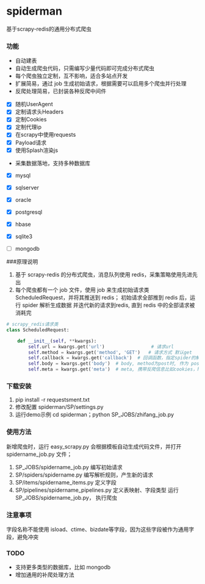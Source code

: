 # spiderman
基于scrapy-redis的通用分布式爬虫

### 功能

- 自动建表
- 自动生成爬虫代码，只需编写少量代码即可完成分布式爬虫
- 每个爬虫独立定制，互不影响，适合多站点开发
- 扩展简易，通过 job 生成初始请求，根据需要可以启用多个爬虫并行处理
- 反爬处理简易，已封装各种反爬中间件
- [x] 随机UserAgent
- [x] 定制请求头Headers
- [x] 定制Cookies
- [x] 定制代理ip
- [x] 在scrapy中使用requests
- [x] Payload请求
- [x] 使用Splash渲染js
- 采集数据落地，支持多种数据库
- [x] mysql
- [x] sqlserver
- [x] oracle
- [x] postgresql
- [x] hbase
- [x] sqlite3
- [ ] mongodb



###原理说明
1. 基于 scrapy-redis 的分布式爬虫，消息队列使用 redis，采集策略使用先进先出
2. 每个爬虫都有一个 job 文件，使用 job 来生成初始请求类 ScheduledRequest，并将其推送到 redis；
初始请求全部推到 redis 后，运行 spider 解析生成数据 并迭代新的请求到redis, 直到 redis 中的全部请求被消耗完
```python
# scrapy_redis请求类
class ScheduledRequest:

    def __init__(self, **kwargs):
        self.url = kwargs.get('url')                 # 请求url
        self.method = kwargs.get('method', 'GET')   # 请求方式 默认get
        self.callback = kwargs.get('callback')  # 回调函数，指定spider的解析函数
        self.body = kwargs.get('body')  # body, method为post时, 作为 post表单
        self.meta = kwargs.get('meta')  # meta, 携带反爬信息比如cookies，headers; 以及一些元数据，比如 pagenum
```


### 下载安装
1. pip install -r requestsment.txt
2. 修改配置 spiderman/SP/settings.py
3. 运行demo示例
    cd spiderman；python SP_JOBS/zhifang_job.py


### 使用方法
新增爬虫时，运行 easy_scrapy.py 会根据模板自动生成代码文件，并打开 spidername_job.py 文件；
1. SP_JOBS/spidername_job.py    编写初始请求
2. SP/spiders/spidername.py     编写解析规则，产生新的请求
3. SP/items/spidername_items.py   定义字段
4. SP/pipelines/spidername_pipelines.py  定义表映射、字段类型
运行 SP_JOBS/spidername_job.py， 执行爬虫


### 注意事项
字段名称不能使用 isload、ctime、bizdate等字段，因为这些字段被作为通用字段，避免冲突


### TODO
- 支持更多类型的数据库，比如 mongodb
- 增加通用的补爬处理方法
